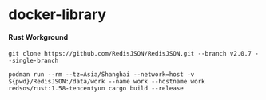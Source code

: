 # docker-library


#### Rust Workground
```shell
git clone https://github.com/RedisJSON/RedisJSON.git --branch v2.0.7 --single-branch

podman run --rm --tz=Asia/Shanghai --network=host -v ${pwd}/RedisJSON:/data/work --name work --hostname work redsos/rust:1.58-tencentyun cargo build --release
```
